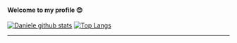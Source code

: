 #### Welcome to my profile :blush:

[![Daniele github stats](https://github-readme-stats.vercel.app/api?username=daniele-mc&show_icons=true)](https://github.com/daniele-mc/github-readme-stats)
[![Top Langs](https://github-readme-stats.vercel.app/api/top-langs/?username=daniele-mc&layout=compact)](https://github.com/daniele-mc/github-readme-stats)

---
